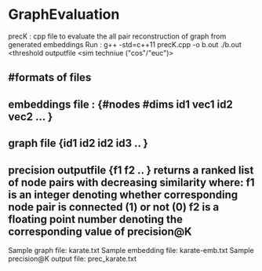 # GraphEvaluation

precK : cpp file to evaluate the all pair reconstruction of graph from generated embeddings
Run : g++ -std=c++11 precK.cpp -o b.out
	  ./b.out <embeddings file> <graph file> <threshold outputfile <precision outputfile> <jaccard outputfile> <sim techniue ("cos"/"euc")>

#formats of files
--------------------
embeddings file : 
{#nodes #dims
id1 vec1
id2 vec2
...
}
--------------------
graph file
{id1 id2
id2 id3
..
}
--------------------
precision outputfile
{f1 f2
..
}
returns a ranked list of node pairs with decreasing similarity where:
f1 is an integer denoting whether corresponding node pair is connected (1) or not (0)
f2 is a floating point number denoting the corresponding value of precision@K
--------------------
Sample graph file: karate.txt
Sample embedding file: karate-emb.txt
Sample precision@K output file: prec_karate.txt
